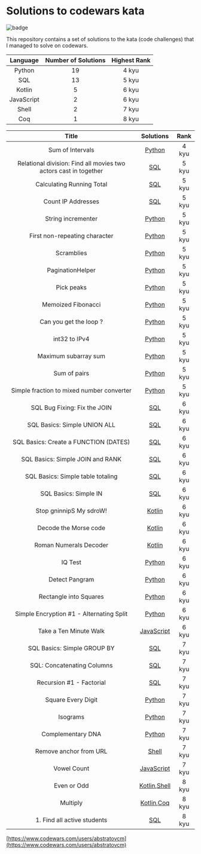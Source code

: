 # Solutions to codewars kata

![badge](https://www.codewars.com/users/abstratovcm/badges/large)

This repository contains a set of solutions to the kata (code challenges) that I managed to solve on codewars.

|Language  |Number of Solutions|Highest Rank|
|:--------:|:-----------------:|:----------:|
|Python    |19                 |4 kyu       |
|SQL       |13                 |5 kyu       |
|Kotlin    |5                  |6 kyu       | 
|JavaScript|2                  |6 kyu       |
|Shell     |2                  |7 kyu       |
|Coq       |1                  |8 kyu       |

|Title              | Solutions  |Rank |
|:-----------------:|:----------:|:---:|
|Sum of Intervals|[Python](./kata/Python/sum_of_intervals.py)|4 kyu|
|Relational division: Find all movies two actors cast in together|[SQL](./kata/SQL/find_all_movies_two_actors_cast_in_together.sql)|5 kyu|
|Calculating Running Total|[SQL](./kata/SQL/calculating_running_total.sql)|5 kyu|
|Count IP Addresses|[SQL](./kata/SQL/count_ip_addresses.sql)|5 kyu|
|String incrementer|[Python](./kata/Python/string_incrementer.py)|5 kyu|
|First non-repeating character|[Python](./kata/Python/first_non_repeating_character.py)|5 kyu|
|Scramblies|[Python](./kata/Python/scramblies.py)|5 kyu|
|PaginationHelper|[Python](./kata/Python/pagination_helper.py)|5 kyu|
|Pick peaks|[Python](./kata/Python/pick_peaks.py)|5 kyu|
|Memoized Fibonacci|[Python](./kata/Python/memoized_fibonacci.py)|5 kyu|
|Can you get the loop ?|[Python](./kata/Python/can_you_get_the_loop.py)|5 kyu|
|int32 to IPv4|[Python](./kata/Python/int32_to_ipv4.py)|5 kyu|
|Maximum subarray sum|[Python](./kata/Python/maximum_subarray_sum.py)|5 kyu|
|Sum of pairs|[Python](./kata/Python/sum_of_pairs.py)|5 kyu|
|Simple fraction to mixed number converter|[Python](./kata/Python/simple_fraction_to_mixed_number_converter.py)|5 kyu|
|SQL Bug Fixing: Fix the JOIN|[SQL](./kata/SQL/fix_the_join.sql)|6 kyu|
|SQL Basics: Simple UNION ALL|[SQL](./kata/SQL/simple_union_all.sql)|6 kyu|
|SQL Basics: Create a FUNCTION (DATES)|[SQL](./kata/SQL/create_a_function_dates.sql)|6 kyu|
|SQL Basics: Simple JOIN and RANK|[SQL](./kata/SQL/simple_join_and_rank.sql)|6 kyu|
|SQL Basics: Simple table totaling|[SQL](./kata/SQL/simple_table_totaling.sql)|6 kyu|
|SQL Basics: Simple IN|[SQL](./kata/SQL/simple_in.sql)|6 kyu|
|Stop gninnipS My sdroW!|[Kotlin](./kata/Kotlin/stop_gninnips_my_sdrow.kt)|6 kyu|
|Decode the Morse code|[Kotlin](./kata/Kotlin/decode_the_morse_code.kt)|6 kyu|
|Roman Numerals Decoder|[Kotlin](./kata/Kotlin/roman_numerals_decoder.kt)|6 kyu|
|IQ Test|[Python](./kata/Python/iq_test.py)|6 kyu|
|Detect Pangram|[Python](./kata/Python/detect_pangram.py)|6 kyu|
|Rectangle into Squares|[Python](./kata/Python/rectangle_into_squares.py)|6 kyu|
|Simple Encryption #1 - Alternating Split|[Python](./kata/Python/alternating_split.py)|6 kyu|
|Take a Ten Minute Walk|[JavaScript](./kata/JavaScript/take_a_ten_minute_walk.js)|6 kyu|
|SQL Basics: Simple GROUP BY|[SQL](./kata/SQL/simple_group_by.sql)|7 kyu|
|SQL: Concatenating Columns|[SQL](./kata/SQL/concatenating_columns.sql)|7 kyu|
|Recursion #1 - Factorial|[SQL](./kata/SQL/factorial.sql)|7 kyu|
|Square Every Digit|[Python](./kata/Python/square_every_digit.py)|7 kyu|
|Isograms|[Python](./kata/Python/isograms.py)|7 kyu|
|Complementary DNA|[Python](./kata/Python/complementary_dna.py)|7 kyu|
|Remove anchor from URL|[Shell](./kata/Shell/remove_anchor_from_url.sh)|7 kyu|
|Vowel Count|[JavaScript](./kata/JavaScript/take_a_ten_minute_walk.js)|7 kyu|
|Even or Odd|[Kotlin](./kata/Kotlin/even_or_odd.kt),[Shell](./kata/Shell/even_or_odd.sh)|8 kyu|
|Multiply|[Kotlin](./kata/Kotlin/multiply.kt),[Coq](./kata/Coq/multiply.kt)|8 kyu|
|1. Find all active students|[SQL](./kata/SQL/find_all_active_students.sql)|8 kyu|

[https://www.codewars.com/users/abstratovcm](https://www.codewars.com/users/abstratovcm)
